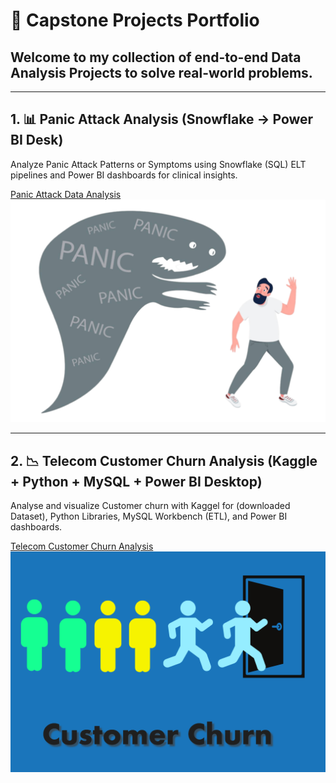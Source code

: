 # **🚀 Capstone Projects Portfolio**
**Welcome to my collection of end-to-end Data Analysis Projects to solve real-world problems.**
---
---
## 1. 📊 Panic Attack Analysis (Snowflake → Power BI Desk)
Analyze Panic Attack Patterns or Symptoms using Snowflake (SQL) ELT pipelines and Power BI dashboards for clinical insights.

[Panic Attack Data Analysis](./Panic%20Attack%20Data%20Analysis%20via%20Snowflake)
![](./Panic%20Attack%20Data%20Analysis%20via%20Snowflake/images/panic-attack-png-image.png)

---
## 2. 📉 Telecom Customer Churn Analysis (Kaggle + Python + MySQL + Power BI Desktop)
Analyse and visualize Customer churn  with Kaggel for (downloaded Dataset), Python Libraries, MySQL Workbench (ETL), and Power BI dashboards.

[Telecom Customer Churn Analysis](Telecom%20Churn%20Analysis)
![](Telecom%20Churn%20Analysis/images/customer_churn_image.png)
